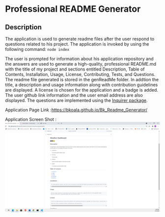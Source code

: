# Professional README Generator

## Description

The application is used to generate readme files after the user respond to questions related to his project.  The application is invoked by using the following command: `node index` 

The user is prompted for information about his application repository
and the answers are used to generate a high-quality, professional README.md with the title of my project and sections entitled Description, Table of Contents, Installation, Usage, License, Contributing, Tests, and Questions. The readme file generated is stored in the genReadMe folder.
In addtion the title, a description and usage information along with contribution guidelines are displayed.  A license is chosen for the application and a badge is added. The user github link information and the user email address are also displayed.
The questions are implemented using the [Inquirer package](https://www.npmjs.com/package/inquirer).

Application Page Link :https://bkoala.github.io/Bk_Readme_Generator/

Application Screen Shot :![Screenshot](Readme_screenshot.png)
